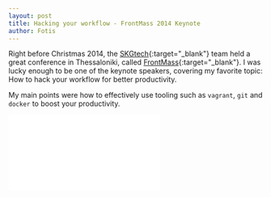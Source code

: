 ```yaml
---
layout: post
title: Hacking your workflow - FrontMass 2014 Keynote
author: Fotis
---
```


Right before Christmas 2014, the [SKGtech](http://skgtech.io){:target="_blank"} team held a great conference in Thessaloniki, called [FrontMass](http://frontmass.org){:target="_blank"}. I was lucky enough to be one of the keynote speakers, covering my favorite topic: How to hack your workflow for better productivity. 

My main points were how to effectively use tooling such as `vagrant`, `git` and `docker` to boost your productivity.

<div class="aspect-ratio four-by-three">
  <iframe src="/frontmass14" frameborder="0"></iframe>  
</div>

